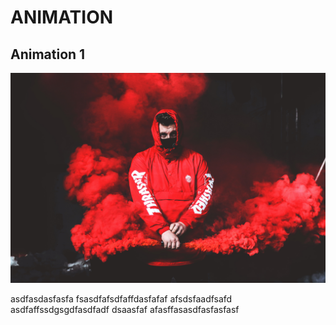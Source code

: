 # ANIMATION
## **Animation 1**
![](animation%201/2.jpg)

asdfasdasfasfa
fsasdfafsdfaffdasfafaf
afsdsfaadfsafd
asdfaffssdgsgdfasdfadf
dsaasfaf
afasffasasdfasfasfasf
